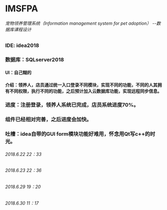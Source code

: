 # IMSFPA
###### 宠物领养管理系统（Information management system for pet adoption）   --数据库课程设计

### IDE: idea2018
### 数据库：SQLserver2018
#### UI：自己糊的
#### 介绍：领养人，店员通过统一入口登录不同模块，实现不同的功能，不同的人其拥有不同权限，执行不同的功能，之后预计加入云数据库功能，实现远程同步信息。

### 进度：注册登录，领养人系统已完成，店员系统进度70%。
### 组件已经相对完善，之后进度会加快。
### 吐槽：idea自带的GUI form模块功能好难用，怀念用Qt写c++的时光。

###### 2018.6.22  22：33
###### 2018.6.23  22：36
###### 2018.6.29  19：20
###### 2018.6.30  11：17

